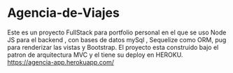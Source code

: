 # Agencia-de-Viajes
Este es un proyecto FullStack para portfolio personal en el que se uso Node JS para el backend , con bases de datos mySql , Sequelize como ORM, pug para renderizar las vistas y Bootstrap.
El proyecto esta construido bajo el patron de arquitectura MVC y el tiene su deploy en HEROKU.
https://agencia-app.herokuapp.com/
